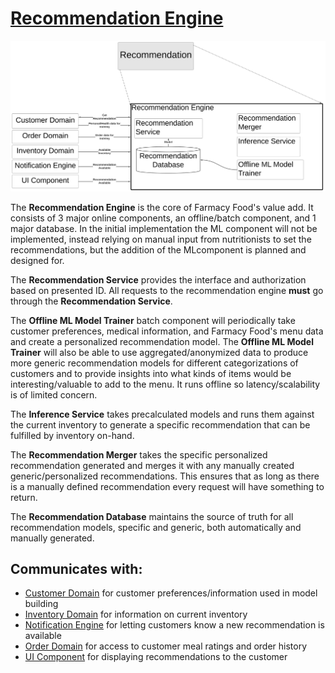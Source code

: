 # [Recommendation Engine](../../../README.md)

![Recommendation Engine](../images/recommendation_domain.svg)

The **Recommendation Engine** is the core of Farmacy Food's value add. It consists of 3 major online components, an offline/batch component, and 1 major database. In the initial implementation the ML component will not be implemented, instead relying on manual input from nutritionists to set the recommendations, but the addition of the MLcomponent is planned and designed for.


The **Recommendation Service** provides the interface and authorization based on presented ID. All requests to the recommendation engine **must** go through the **Recommendation Service**.

The **Offline ML Model Trainer** batch component will periodically take customer preferences, medical information, and Farmacy Food's menu data and create a personalized recommendation model. The **Offline ML Model Trainer** will also be able to use aggregated/anonymized data to produce more generic recommendation models for different categorizations of customers and to provide insights into what kinds of items would be interesting/valuable to add to the menu. It runs offline so latency/scalability is of limited concern.

The **Inference Service** takes precalculated models and runs them against the current inventory to generate a specific recommendation that can be fulfilled by inventory on-hand.

The **Recommendation Merger** takes the specific personalized recommendation generated and merges it with any manually created generic/personalized recommendations. This ensures that as long as there is a manually defined recommendation every request will have something to return.

The **Recommendation Database** maintains the source of truth for all recommendation models, specific and generic, both automatically and manually generated.

## Communicates with:
* [Customer Domain](/doc/arc/components/customer_domain.md) for customer preferences/information used in model building
* [Inventory Domain](/doc/arc/components/inventory_domain.md) for information on current inventory
* [Notification Engine](/doc/arc/components/notification_engine.md) for letting customers know a new recommendation is available
* [Order Domain](/doc/arc/components/order_domain.md) for access to customer meal ratings and order history
* [UI Component](/doc/arc/components/ui_component.md) for displaying recommendations to the customer

